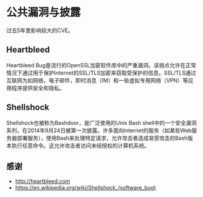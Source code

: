 # 公共漏洞与披露
过去5年里影响较大的CVE。

## Heartbleed
Heartbleed Bug是流行的OpenSSL加密软件库中的严重漏洞。该弱点允许在正常情况下通过用于保护Internet的SSL/TLS加密来窃取受保护的信息。SSL/TLS通过互联网为如网络，电子邮件，即时消息（IM）和一些虚拟专用网络（VPN）等应用程序提供安全和隐私。

## Shellshock
Shellshock也被称为Bashdoor，是广泛使用的Unix Bash shell中的一个安全漏洞系列，在2014年9月24日被第一次披露。许多面向Internet的服务（如某些Web服务器部署服务），使用Bash来处理特定请求，允许攻击者造成易受攻击的Bash版本执行任意命令。这允许攻击者访问未经授权的计算机系统。

## 感谢
* http://heartbleed.com
* https://en.wikipedia.org/wiki/Shellshock_(software_bug)
